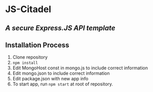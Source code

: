 # JS-Citadel
*A secure Express.JS API template*
---

## Installation Process
1. Clone repository
2. `npm install`
3. Edit MongoHost const in mongo.js to include correct information
4. Edit mongo.json to include correct information
5. Edit package.json with new app info
5. To start app, run `npm start` at root of repository.  
